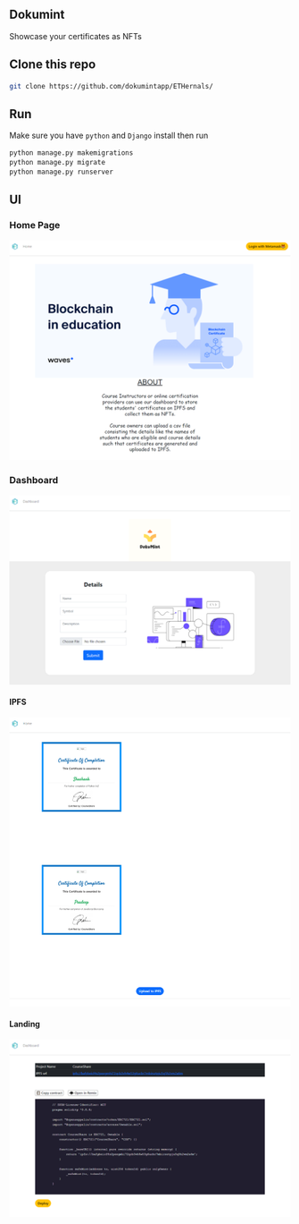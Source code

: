 ## Dokumint

Showcase your certificates as NFTs

## Clone this repo

```bash
git clone https://github.com/dokumintapp/ETHernals/
```

## Run

Make sure you have `python` and `Django` install then run

```python
python manage.py makemigrations
python manage.py migrate
python manage.py runserver
```

## UI

### Home Page

![home](DokuMint-Home.png)


### Dashboard

![dashboard](DokuMint-Dashboard.png)

#### IPFS

![ipfs](DokuMint-IPFS.png)

#### Landing

![landing](DokuMint-Landing.png)
